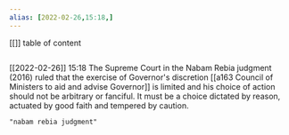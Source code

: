 ```yaml
---
alias: [2022-02-26,15:18,]
---
```

[[]]
table of content
```toc
```

[[2022-02-26]] 15:18
The Supreme Court in the Nabam Rebia judgment (2016) ruled that the exercise of Governor's discretion [[a163 Council of Ministers to aid and advise Governor]] is limited and his choice of action should not be arbitrary or fanciful.
It must be a choice dictated by reason, actuated by good faith and tempered by caution.
```query
"nabam rebia judgment"
```